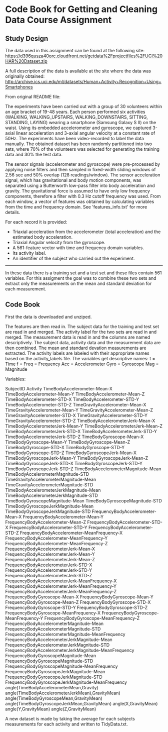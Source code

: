 # Code Book for Getting and Cleaning Data Course Assignment

## Study Design
The data used in this assignment can be found at the following site:
https://d396qusza40orc.cloudfront.net/getdata%2Fprojectfiles%2FUCI%20HAR%20Dataset.zip

A full description of the data is available at the site where the data was originally
obtained:
http://archive.ics.uci.edu/ml/datasets/Human+Activity+Recognition+Using+Smartphones

From original README file:

The experiments have been carried out with a group of 30 volunteers within an age bracket of
19-48 years. Each person performed six activities (WALKING, WALKING_UPSTAIRS,
WALKING_DOWNSTAIRS, SITTING, STANDING, LAYING) wearing a smartphone (Samsung Galaxy S II) on
the waist. Using its embedded accelerometer and gyroscope, we captured 3-axial linear
acceleration and 3-axial angular velocity at a constant rate of 50Hz. The experiments have
been video-recorded to label the data manually. The obtained dataset has been randomly
partitioned into two sets, where 70% of the volunteers was selected for generating the
training data and 30% the test data. 

The sensor signals (accelerometer and gyroscope) were pre-processed by applying noise
filters and then sampled in fixed-width sliding windows of 2.56 sec and 50% overlap (128
readings/window). The sensor acceleration signal, which has gravitational and body motion
components, was separated using a Butterworth low-pass filter into body acceleration and
gravity. The gravitational force is assumed to have only low frequency components, therefore
a filter with 0.3 Hz cutoff frequency was used. From each window, a vector of features was
obtained by calculating variables from the time and frequency domain. See
'features_info.txt' for more details. 

For each record it is provided:
- Triaxial acceleration from the accelerometer (total acceleration) and the estimated body
acceleration.
- Triaxial Angular velocity from the gyroscope. 
- A 561-feature vector with time and frequency domain variables. 
- Its activity label. 
- An identifier of the subject who carried out the experiment.

------

In these data there is a training set and a test set and these files contain 561 variables.
For this assigment the goal was to combine these two sets and extract only the measurements
on the mean and standard deviation for each measurement. 

## Code Book

First the data is downloaded and unziped.

The features are then read in.
The subject data for the training and test set are read in and merged.
The activity label for the two sets are read in and merged.
The measurement data is read in and the columns are named descriptively.
The subject data, activity data and the measurement data are then combined.
The mean and standard devation measurements are extracted.
The activity labels are labeled with their appropriate names based on the 
activity_labels file.
The variables get descriptive names:
t = Time
f = Freq = Frequency
Acc = Accelerometer
Gyro = Gyroscope
Mag = Magnitude

Variables:

SubjectID
Activity
TimeBodyAccelerometer-Mean-X
TimeBodyAccelerometer-Mean-Y
TimeBodyAccelerometer-Mean-Z
TimeBodyAccelerometer-STD-X
TimeBodyAccelerometer-STD-Y
TimeBodyAccelerometer-STD-Z
TimeGravityAccelerometer-Mean-X
TimeGravityAccelerometer-Mean-Y
TimeGravityAccelerometer-Mean-Z
TimeGravityAccelerometer-STD-X
TimeGravityAccelerometer-STD-Y
TimeGravityAccelerometer-STD-Z
TimeBodyAccelerometerJerk-Mean-X
TimeBodyAccelerometerJerk-Mean-Y
TimeBodyAccelerometerJerk-Mean-Z
TimeBodyAccelerometerJerk-STD-X
TimeBodyAccelerometerJerk-STD-Y
TimeBodyAccelerometerJerk-STD-Z
TimeBodyGyroscope-Mean-X
TimeBodyGyroscope-Mean-Y
TimeBodyGyroscope-Mean-Z
TimeBodyGyroscope-STD-X
TimeBodyGyroscope-STD-Y
TimeBodyGyroscope-STD-Z
TimeBodyGyroscopeJerk-Mean-X
TimeBodyGyroscopeJerk-Mean-Y
TimeBodyGyroscopeJerk-Mean-Z
TimeBodyGyroscopeJerk-STD-X
TimeBodyGyroscopeJerk-STD-Y
TimeBodyGyroscopeJerk-STD-Z
TimeBodyAccelerometerMagnitude-Mean
TimeBodyAccelerometerMagnitude-STD
TimeGravityAccelerometerMagnitude-Mean
TimeGravityAccelerometerMagnitude-STD
TimeBodyAccelerometerJerkMagnitude-Mean
TimeBodyAccelerometerJerkMagnitude-STD
TimeBodyGyroscopeMagnitude-Mean
TimeBodyGyroscopeMagnitude-STD
TimeBodyGyroscopeJerkMagnitude-Mean
TimeBodyGyroscopeJerkMagnitude-STD
FrequencyBodyAccelerometer-Mean-X
FrequencyBodyAccelerometer-Mean-Y
FrequencyBodyAccelerometer-Mean-Z
FrequencyBodyAccelerometer-STD-X
FrequencyBodyAccelerometer-STD-Y
FrequencyBodyAccelerometer-STD-Z
FrequencyBodyAccelerometer-MeanFrequency-X
FrequencyBodyAccelerometer-MeanFrequency-Y
FrequencyBodyAccelerometer-MeanFrequency-Z
FrequencyBodyAccelerometerJerk-Mean-X
FrequencyBodyAccelerometerJerk-Mean-Y
FrequencyBodyAccelerometerJerk-Mean-Z
FrequencyBodyAccelerometerJerk-STD-X
FrequencyBodyAccelerometerJerk-STD-Y
FrequencyBodyAccelerometerJerk-STD-Z
FrequencyBodyAccelerometerJerk-MeanFrequency-X
FrequencyBodyAccelerometerJerk-MeanFrequency-Y
FrequencyBodyAccelerometerJerk-MeanFrequency-Z
FrequencyBodyGyroscope-Mean-X
FrequencyBodyGyroscope-Mean-Y
FrequencyBodyGyroscope-Mean-Z
FrequencyBodyGyroscope-STD-X
FrequencyBodyGyroscope-STD-Y
FrequencyBodyGyroscope-STD-Z
FrequencyBodyGyroscope-MeanFrequency-X
FrequencyBodyGyroscope-MeanFrequency-Y
FrequencyBodyGyroscope-MeanFrequency-Z
FrequencyBodyAccelerometerMagnitude-Mean
FrequencyBodyAccelerometerMagnitude-STD
FrequencyBodyAccelerometerMagnitude-MeanFrequency
FrequencyBodyAccelerometerJerkMagnitude-Mean
FrequencyBodyAccelerometerJerkMagnitude-STD
FrequencyBodyAccelerometerJerkMagnitude-MeanFrequency
FrequencyBodyGyroscopeMagnitude-Mean
FrequencyBodyGyroscopeMagnitude-STD
FrequencyBodyGyroscopeMagnitude-MeanFrequency
FrequencyBodyGyroscopeJerkMagnitude-Mean
FrequencyBodyGyroscopeJerkMagnitude-STD
FrequencyBodyGyroscopeJerkMagnitude-MeanFrequency
angle(TimeBodyAccelerometerMean,Gravity)
angle(TimeBodyAccelerometerJerkMean),GravityMean)
angle(TimeBodyGyroscopeMean,GravityMean)
angle(TimeBodyGyroscopeJerkMean,GravityMean)
angle(X,GravityMean)
angle(Y,GravityMean)
angle(Z,GravityMean)


A new dataset is made by taking the average for each subjects measurements for each 
activity and written to TidyData.txt.

